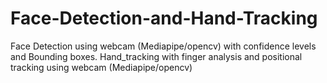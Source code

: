 # Face-Detection-and-Hand-Tracking
Face Detection using webcam (Mediapipe/opencv) with confidence levels and Bounding boxes. Hand_tracking with finger analysis and positional tracking using webcam (Mediapipe/opencv)
